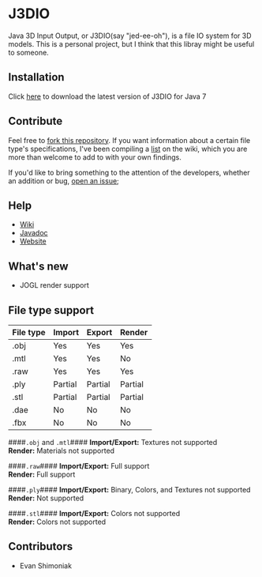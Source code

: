 J3DIO
======
Java 3D Input Output, or J3DIO(say "jed-ee-oh"), is a file IO system for 3D models. This is a personal project, but I think that this libray might be useful to someone.

Installation
------------
Click [here][1] to download the latest version of J3DIO for Java 7

Contribute
----------
Feel free to [fork this repository][2]. If you want information about a certain file type's specifications, I've been compiling a [list][3] on the wiki, which you are more than welcome to add to with your own findings.

If you'd like to bring something to the attention of the developers, whether an addition or bug, [open an issue][4];

Help
----
 * [Wiki][5]
 * [Javadoc][6]
 * [Website][7]

What's new
----------
 * JOGL render support

File type support
-----------------
| File type | Import  | Export  | Render  |
|-----------|---------|---------|---------|
|   .obj    | Yes     | Yes     | Yes     |
|   .mtl    | Yes     | Yes     | No      |
|   .raw    | Yes     | Yes     | Yes     |
|   .ply    | Partial | Partial | Partial |
|   .stl    | Partial | Partial | Partial |
|   .dae    | No      | No      | No      |
|   .fbx    | No      | No      | No      |

####`.obj` and `.mtl`####
**Import/Export:** Textures not supported  
**Render:** Materials not supported

####`.raw`####
**Import/Export:** Full support  
**Render:** Full support

####`.ply`####
**Import/Export:** Binary, Colors, and Textures not supported  
**Render:** Not supported

####`.stl`####
**Import/Export:** Colors not supported  
**Render:** Colors not supported

Contributors
------------
 * Evan Shimoniak

 [1]: https://github.com/FracturedRetina/J3DIO/releases/download/v4.2-beta/j3dio_v4.2-beta_jre7.jar
 [2]: https://github.com/FracturedRetina/J3DIO/fork
 [3]: https://github.com/FracturedRetina/J3DIO/wiki/File-Type-Resources
 [4]: https://github.com/FracturedRetina/J3DIO/issues
 [5]: https://github.com/FracturedRetina/J3DIO/wiki
 [6]: http://fracturedretina.github.io/j3dio/doc/doc_v4.2-beta/
 [7]: http://fracturedretina.github.io/j3dio/
